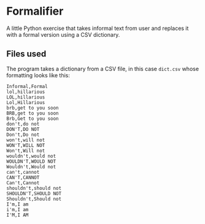 # Formalifier
A little Python exercise that takes informal text from user and replaces it with a formal version using a CSV dictionary.


## Files used
The program takes a dictionary from a CSV file, in this case ```dict.csv``` whose formatting looks like this:

```
Informal,Formal
lol,hillarious
LOL,hillarious
Lol,Hillarious
brb,get to you soon
BRB,get to you soon
Brb,Get to you soon
don't,do not
DON'T,DO NOT
Don't,Do not
won't,will not
WON'T,WILL NOT
Won't,Will not
wouldn't,would not
WOULDN'T,WOULD NOT
Wouldn't,Would not
can't,cannot
CAN'T,CANNOT
Can't,Cannot
shouldn't,should not
SHOULDN'T,SHOULD NOT
Shouldn't,Should not
I'm,I am
i'm,I am
I'M,I AM
```
